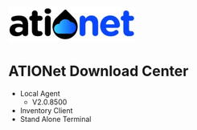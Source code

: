 
![ationetlogo](Content/Images/ATIOnetLogo_250x70.png) 
# ATIONet Download Center


- Local Agent
    - V2.0.8500
- Inventory Client
- Stand Alone Terminal
